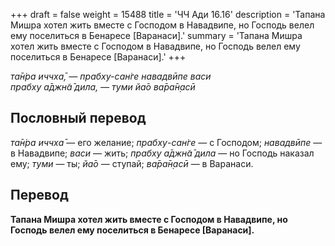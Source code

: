 +++
draft = false
weight = 15488
title = 'ЧЧ Ади 16.16'
description = 'Тапана Мишра хотел жить вместе с Господом в Навадвипе, но Господь велел ему поселиться в Бенаресе [Варанаси].'
summary = 'Тапана Мишра хотел жить вместе с Господом в Навадвипе, но Господь велел ему поселиться в Бенаресе [Варанаси].'
+++

_та̄н̇ра иччха̄, — прабху-сан̇ге навадвӣпе васи  
прабху а̄джн̃а̄ дила, — туми йа̄о ва̄ра̄н̣асӣ_

## Пословный перевод

_та̄н̇ра_ _иччха̄_ — его желание; _прабху_\-_сан̇ге_ — с Господом; _навадвӣпе_ — в Навадвипе; _васи_ — жить; _прабху_ _а̄джн̃а̄_ _дила_ — но Господь наказал ему; _туми_ — ты; _йа̄о_ — ступай; _ва̄ра̄н̣асӣ_ — в Варанаси.

## Перевод

**Тапана Мишра хотел жить вместе с Господом в Навадвипе, но Господь велел ему поселиться в Бенаресе \[Варанаси\].**
